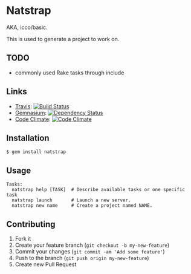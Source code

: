 # Natstrap

AKA, icco/basic.

This is used to generate a project to work on.

## TODO

 * commonly used Rake tasks through include

## Links

* [Travis][]: [![Build Status](https://secure.travis-ci.org/icco/basic.png?branch=master)][travis]
* [Gemnasium][]: [![Dependency Status](https://gemnasium.com/icco/basic.png?travis)][gemnasium]
* [Code Climate][]: [![Code Climate](https://codeclimate.com/badge.png)][code climate]

[travis]: http://travis-ci.org/#!/icco/basic
[gemnasium]: https://gemnasium.com/icco/basic
[code climate]: https://codeclimate.com/github/icco/basic

## Installation

    $ gem install natstrap

## Usage

```
Tasks:
  natstrap help [TASK]  # Describe available tasks or one specific task
  natstrap launch       # Launch a new server.
  natstrap new name     # Create a project named NAME.
```

## Contributing

 1. Fork it
 2. Create your feature branch (`git checkout -b my-new-feature`)
 3. Commit your changes (`git commit -am 'Add some feature'`)
 4. Push to the branch (`git push origin my-new-feature`)
 5. Create new Pull Request
